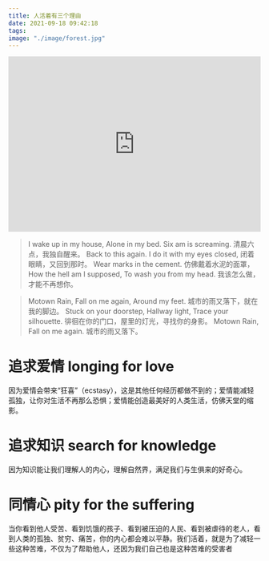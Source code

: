 ```yaml
---
title: 人活着有三个理由
date: 2021-09-18 09:42:18
tags:
image: "./image/forest.jpg"
---
```


<!-- <audio id="audio" controls="" preload="none">
  <source id="mp3" src="http://music.163.com/song/media/outer/url?id=1307385071.mp3">
</audio> -->

<iframe style="border: 0; width: 100%; height: 350px;" src="https://bandcamp.com/EmbeddedPlayer/track=1134968659/size=large/bgcol=ffffff/linkcol=0687f5/minimal=true/transparent=true/" seamless><a href="https://stevewallis.bandcamp.com/track/melbourne-rain">Melbourne Rain by Steve Wallis</a></iframe>

> I wake up in my house, Alone in my bed. Six am is screaming.
清晨六点，我独自醒来。
Back to this again. I do it with my eyes closed,
闭着眼睛，又回到那时。
Wear marks in the cement.
仿佛戴着水泥的面罩，
How the hell am I supposed, To wash you from my head.
我该怎么做，才能不再想你。

> Motown Rain, Fall on me again, Around my feet.
城市的雨又落下，就在我的脚边。
Stuck on your doorstep, Hallway light, Trace your silhouette.
徘徊在你的门口，屋里的灯光，寻找你的身影。
Motown Rain, Fall on me again.
城市的雨又落下。

# 追求爱情 longing for love

因为爱情会带来“狂喜”（ecstasy），这是其他任何经历都做不到的；爱情能减轻孤独，让你对生活不再那么恐惧；爱情能创造最美好的人类生活，仿佛天堂的缩影。

# 追求知识 search for knowledge

因为知识能让我们理解人的内心，理解自然界，满足我们与生俱来的好奇心。

# 同情心 pity for the suffering

当你看到他人受苦、看到饥饿的孩子、看到被压迫的人民、看到被虐待的老人，看到人类的孤独、贫穷、痛苦，你的内心都会难以平静。我们活着，就是为了减轻一些这种苦难，不仅为了帮助他人，还因为我们自己也是这种苦难的受害者

